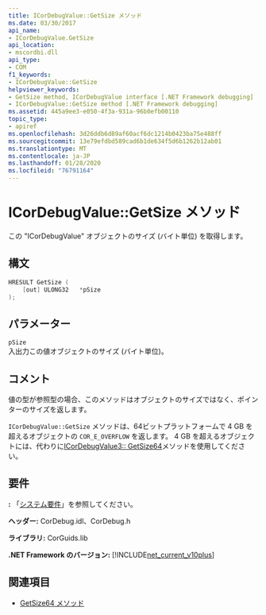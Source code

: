```yaml
---
title: ICorDebugValue::GetSize メソッド
ms.date: 03/30/2017
api_name:
- ICorDebugValue.GetSize
api_location:
- mscordbi.dll
api_type:
- COM
f1_keywords:
- ICorDebugValue::GetSize
helpviewer_keywords:
- GetSize method, ICorDebugValue interface [.NET Framework debugging]
- ICorDebugValue::GetSize method [.NET Framework debugging]
ms.assetid: 445a9ee3-e050-4f3a-931a-96b0efb00110
topic_type:
- apiref
ms.openlocfilehash: 3d26ddb6d89af60acf6dc1214b0423ba75e488ff
ms.sourcegitcommit: 13e79efdbd589cad6b1de634f5d6b1262b12ab01
ms.translationtype: MT
ms.contentlocale: ja-JP
ms.lasthandoff: 01/28/2020
ms.locfileid: "76791164"
---
```

# <a name="icordebugvaluegetsize-method"></a>ICorDebugValue::GetSize メソッド
この "ICorDebugValue" オブジェクトのサイズ (バイト単位) を取得します。  
  
## <a name="syntax"></a>構文  
  
```cpp  
HRESULT GetSize (  
    [out] ULONG32   *pSize  
);  
```  
  
## <a name="parameters"></a>パラメーター  
 `pSize`  
 入出力この値オブジェクトのサイズ (バイト単位)。  
  
## <a name="remarks"></a>コメント  
 値の型が参照型の場合、このメソッドはオブジェクトのサイズではなく、ポインターのサイズを返します。  
  
 `ICorDebugValue::GetSize` メソッドは、64ビットプラットフォームで 4 GB を超えるオブジェクトの `COR_E_OVERFLOW` を返します。 4 GB を超えるオブジェクトには、代わりに[ICorDebugValue3:: GetSize64](icordebugvalue3-getsize64-method.md)メソッドを使用してください。  
  
## <a name="requirements"></a>要件  
 **:** 「[システム要件](../../../../docs/framework/get-started/system-requirements.md)」を参照してください。  
  
 **ヘッダー:** CorDebug.idl、CorDebug.h  
  
 **ライブラリ:** CorGuids.lib  
  
 **.NET Framework のバージョン:** [!INCLUDE[net_current_v10plus](../../../../includes/net-current-v10plus-md.md)]  
  
## <a name="see-also"></a>関連項目

- [GetSize64 メソッド](icordebugvalue3-getsize64-method.md)
